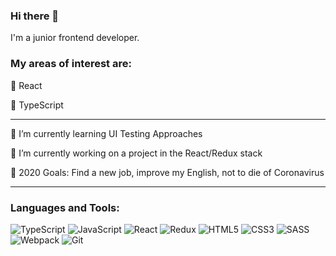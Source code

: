 ### Hi there 👋

I'm a junior frontend developer.

### My areas of interest are:

📱 React

🚀 TypeScript

<hr />

🔦 I’m currently learning UI Testing Approaches

🔭 I’m currently working on a project in the React/Redux stack

👾 2020 Goals: Find a new job, improve my English, not to die of Coronavirus

<hr />

### Languages and Tools:

![TypeScript](https://img.shields.io/badge/typescript%20-%23007ACC.svg?&style=for-the-badge&logo=typescript&logoColor=white)
![JavaScript](https://img.shields.io/badge/javascript%20-%23323330.svg?&style=for-the-badge&logo=javascript&logoColor=%23F7DF1E)
![React](https://img.shields.io/badge/react%20-%2320232a.svg?&style=for-the-badge&logo=react&logoColor=%2361DAFB)
![Redux](https://img.shields.io/badge/redux%20-%23593d88.svg?&style=for-the-badge&logo=redux&logoColor=white)
![HTML5](https://img.shields.io/badge/html5%20-%23E34F26.svg?&style=for-the-badge&logo=html5&logoColor=white)
![CSS3](https://img.shields.io/badge/css3%20-%231572B6.svg?&style=for-the-badge&logo=css3&logoColor=white)
![SASS](https://img.shields.io/badge/SASS%20-hotpink.svg?&style=for-the-badge&logo=SASS&logoColor=white)
![Webpack](https://img.shields.io/badge/webpack%20-%238DD6F9.svg?&style=for-the-badge&logo=webpack&logoColor=black)
![Git](https://img.shields.io/badge/git%20-%23F05033.svg?&style=for-the-badge&logo=git&logoColor=white)

  <!--
  
  - 👯 I’m looking to collaborate on ...
  - 🤔 I’m looking for help with ...
  - 💬 Ask me about ...
  - 📫 How to reach me: ...
  - ⚡ Fun fact: ...
  -->

